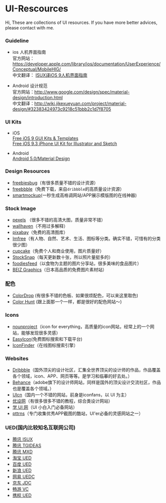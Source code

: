# UI-Rescources
Hi, These are collections of UI resources. If you have more better advices, please contact with me.

### Guideline
- ios 人机界面指南  
官方网站： <https://developer.apple.com/library/ios/documentation/UserExperience/Conceptual/MobileHIG/>  
中文翻译： [ISUX译iOS 9人机界面指南](https://isux.tencent.com/ios9-guideline-ch1.html)  

- Android 设计规范  
官方网站：<http://www.google.com/design/spec/material-design/introduction.html>  
中文翻译：<http://wiki.jikexueyuan.com/project/material-design/#32383424973c9218c51bbb2c1d7f8705>

### UI Kits
- iOS  
[Free iOS 9 GUI Kits & Templates](http://speckyboy.com/2015/10/15/free-ios-9-gui-kits/)  
[Free iOS 9.3 iPhone UI Kit for Illustrator and Sketch](http://mercury.io/blog/free-ios-9-3-iphone-ui-kit-for-illustrator-and-sketch)

- Android  
[Android 5.0/Material Design](https://www.behance.net/gallery/18067893/Android-L-Psd)

### Design Resources

- [freebiesbug](http://freebiesbug.com/)（有很多质量不错的设计资源）
- [freebbble](http://freebbble.com/)（免费下载，来自`dribbble`的高质量设计资源）
- [smartmockup](http://smartmockups.com)(一秒生成高格调网站/APP展示模版图的在线神器)

### Stock Image

- [pexels](https://www.pexels.com/) （很多不错的高清大图，质量非常不错）
- [wallhaven](http://alpha.wallhaven.cc/)（不用过多解释）
- [pixabay](https://pixabay.com/)（免费的高清图库）
- [Imfree](http://www.imcreator.com/free)（有人物、自然、艺术、生活、图标等分类。确实不错，可惜有的分类很少图）
- [cupcake](http://cupcake.nilssonlee.se/)（免费个人和商业使用，图片质量好）
- [StockSnap](https://stocksnap.io/)（每天更新数十张，所以照片量挺多的）
- [foodiesfeed](http://foodiesfeed.com/)（以食物为主题的图片分享站，很多美味的食品图片）
- [BEIZ Graphics](http://www.beiz.jp/)（日本高品质的免费图片素材站）

### 配色
- [ColorDrop](https://colordrop.io/)  (有很多不错的色板、如果很烦配色，可以来这里取色)
- [Color Hunt](https://colordrop.io/)  (跟上面那一个一样，都是很好的配色网站～)

### Icons

- [nounproject](https://thenounproject.com/)（icon for everything，高质量的icon网站，经常上的一个网站，能够发现很多灵感）  
- [EasyIcon](http://www.easyicon.net/)(免费图标搜索和下载平台)  
- [IconFinder](https://www.iconfinder.com/)（在线图标搜索引擎）

### Websites

- [Dribbble](https://dribbble.com/)（国外顶尖的设计社区，汇集全世界顶尖的设计师的作品，作品覆盖各个领域，icon、APP、网页等等。是学习和临摹的好去处。）
- [Behance](https://www.behance.net/)（adobe旗下的设计师网站，同样是国外的顶尖设计交流社区，作品也是覆盖各个领域。）
- [UIcn](http://www.ui.cn/)（国内一个不错的网站，前身是iconfans，以 UI 为主）
- [优设网](http://www.uisdc.com/)（有很多很多不错的教程，综合类设计网站）
- [学 UI 网](http://www.xueui.cn/)（UI 小白入门必备网站）
- [pttrns](http://pttrns.com/)（专门收集优秀APP截图的酷站，UI'er必备的灵感网站之一）

### UED(国内比较知名互联网公司)

- [腾讯 ISUX](http://isux.tencent.com/)
- [腾讯 TGIDEAS](http://tgideas.qq.com/)
- [腾讯 MXD](http://mxd.tencent.com/)
- [淘宝 UED](http://ued.taobao.org/blog/)
- [百度 UED](http://mux.baidu.com/)
- [新浪 UED](http://ued.sina.com.cn/)
- [网易 UEDC](http://uedc.163.com/)
- [京东 JDC](http://jdc.jd.com/)
- [畅游 VC](http://vc.changyou.com/)
- [携程 UED](http://ued.ctrip.com/blog/)